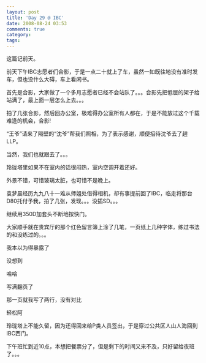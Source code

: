 ```yaml
---
layout: post
title: 'Day 29 @ IBC'
date: 2008-08-24 03:53
comments: true
category: 
tags:
---
```

    

这篇记前天。

  

  

前天下午IBC志愿者们合影，于是一点二十就上了车，虽然一如既往地没有准时发车，但也没什么大碍，车上看闲书。

  

首先是合影，大家做了一个多月志愿者已经不会站队了。。。合影先把低层的架子给站满了，最上面一层怎么上去。。。

  

拍了几张合影，然后回办公室，极难得办公室所有人都在，于是不能放过这个千载难逢的机会，合影!

  

“王爷”请来了隔壁的“沈爷”帮我们照相，为了表示感谢，顺便招待沈爷去了趟LLP。

当然，我们也就跟去了。。。

  

玲珑塔里如果不在室内的话很闷热，室内空调开着还好。

外景不错，可惜玻璃太脏，也可惜不是晚上。

袁梦晨经历九九八十一难从师姐处借得相机，却有事提前回了IBC，临走将那台D80托付予我，拍了几张，发现。。。没插SD。。。

继续用350D加套头不断地按快门。

  

大家顺手就在贵宾厅的那个红色留言簿上涂了几笔，一页纸上几种字体，练过书法的和没练过的。。。

我本以为得暴露了

没想到

哈哈

写满翻页了

那一页就我写了两行，没有对比

轻松阿

  

  

  

玲珑塔上不能久留，因为还得回来给P类人员签出，于是穿过公共区人山人海回到IBC西门。

  

下午班忙到近10点，本想把餐票分了，但是剩下的时间又来不及，只好留给夜班了。。。

